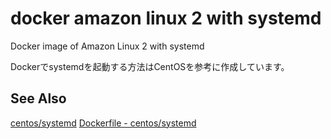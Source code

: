 docker amazon linux 2 with systemd
====

Docker image of Amazon Linux 2 with systemd

Dockerでsystemdを起動する方法はCentOSを参考に作成しています。

## See Also

[centos/systemd](https://hub.docker.com/r/centos/systemd/)
[Dockerfile - centos/systemd](https://hub.docker.com/r/centos/systemd/~/dockerfile/)
